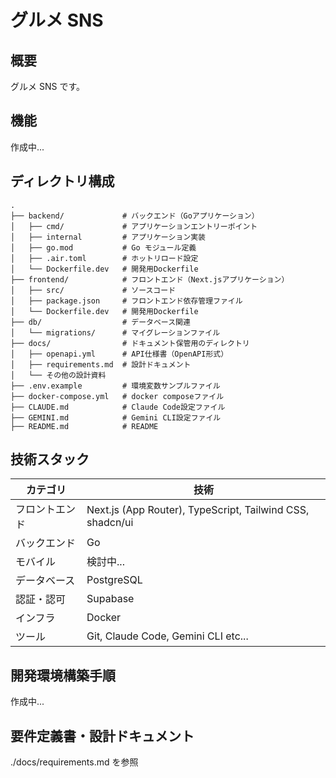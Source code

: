 # グルメ SNS

## 概要

グルメ SNS です。

## 機能

作成中...

## ディレクトリ構成

```
.
├── backend/             # バックエンド（Goアプリケーション）
│   ├── cmd/             # アプリケーションエントリーポイント
│   ├── internal         # アプリケーション実装
│   ├── go.mod           # Go モジュール定義
│   ├── .air.toml        # ホットリロード設定
│   └── Dockerfile.dev   # 開発用Dockerfile
├── frontend/            # フロントエンド（Next.jsアプリケーション）
│   ├── src/             # ソースコード
│   ├── package.json     # フロントエンド依存管理ファイル
│   └── Dockerfile.dev   # 開発用Dockerfile
├── db/                  # データベース関連
│   └── migrations/      # マイグレーションファイル
├── docs/                # ドキュメント保管用のディレクトリ
│   ├── openapi.yml      # API仕様書（OpenAPI形式）
│   ├── requirements.md  # 設計ドキュメント
│   └── その他の設計資料
├── .env.example         # 環境変数サンプルファイル
├── docker-compose.yml   # docker composeファイル
├── CLAUDE.md            # Claude Code設定ファイル
├── GEMINI.md            # Gemini CLI設定ファイル
├── README.md            # README

```

## 技術スタック

| カテゴリ       | 技術                                                      |
| -------------- | --------------------------------------------------------- |
| フロントエンド | Next.js (App Router), TypeScript, Tailwind CSS, shadcn/ui |
| バックエンド   | Go                                                        |
| モバイル       | 検討中...                                                 |
| データベース   | PostgreSQL                                                |
| 認証・認可     | Supabase                                                  |
| インフラ       | Docker                                                    |
| ツール         | Git, Claude Code, Gemini CLI etc...                       |

## 開発環境構築手順

作成中...

## 要件定義書・設計ドキュメント

./docs/requirements.md を参照
